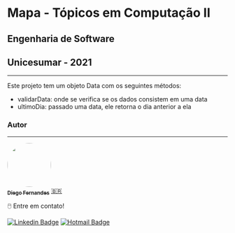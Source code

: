 # Mapa - Tópicos em Computação II
## Engenharia de Software
## Unicesumar - 2021

---
Este projeto tem um objeto Data
com os seguintes métodos:
- validarData: onde se verifica se os dados consistem em uma data
- ultimoDia: passado uma data, ele retorna o dia anterior a ela

### Autor

---

<a href="https://github.com/diegocruzfernandes">
 <img style="border-radius: 50%;" src="https://avatars.githubusercontent.com/u/30201575?v=4" width="100px;" alt=""/>
 <br />
 <sub><b>Diego Fernandes</b></sub></a> <a href="https://github.com/diegocruzfernandes/" title="DonDesigner">🇧🇷</a>

🖱️ Entre em contato!

[![Linkedin Badge](https://img.shields.io/badge/-LinkedIn-blue?style=flat-square&logo=Linkedin&logoColor=white&link=https://www.linkedin.com/in/diego-fernandes-5867a213a/)](https://www.linkedin.com/in/diego-fernandes-5867a213a/)
[![Hotmail Badge](https://img.shields.io/badge/-Hotmail-0078D4?style=flat-square&logo=microsoft-outlook&logoColor=white&link=mailto:diegocruzfernandes@hotmail.com)](mailto:diegocruzfernandes@hotmail.com)